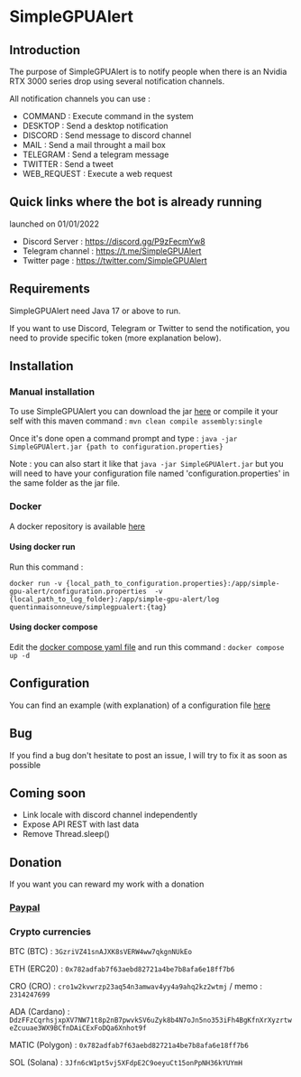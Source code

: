 # SimpleGPUAlert

## Introduction

The purpose of SimpleGPUAlert is to notify people when there is an Nvidia RTX 3000 series drop using several notification channels.

All notification channels you can use :

- COMMAND : Execute command in the system
- DESKTOP : Send a desktop notification
- DISCORD : Send message to discord channel
- MAIL : Send a mail throught a mail box
- TELEGRAM : Send a telegram message
- TWITTER : Send a tweet
- WEB_REQUEST : Execute a web request

## Quick links where the bot is already running
launched on 01/01/2022

- Discord Server : https://discord.gg/P9zFecmYw8
- Telegram channel : https://t.me/SimpleGPUAlert
- Twitter page  : https://twitter.com/SimpleGPUAlert

## Requirements

SimpleGPUAlert need Java 17 or above to run.

If you want to use Discord, Telegram or Twitter to send the notification, you need to provide specific token (more explanation below).

## Installation

### Manual installation

To use SimpleGPUAlert you can download the jar [here](https://github.com/quentinmaisonneuve/SimpleGPUAlert/releases) or compile it your self with this maven command :
`mvn clean compile assembly:single`

Once it's done open a command prompt and type :
`java -jar SimpleGPUAlert.jar {path to configuration.properties}`

Note : you can also start it like that `java -jar SimpleGPUAlert.jar` but you will need to have your configuration file named 'configuration.properties' in the same folder as the jar file.

### Docker

A docker repository is available [here](https://hub.docker.com/repository/docker/quentinmaisonneuve/simplegpualert)

#### Using docker run

Run this command :

`docker run -v {local_path_to_configuration.properties}:/app/simple-gpu-alert/configuration.properties 
    -v {local_path_to_log_folder}:/app/simple-gpu-alert/log 
    quentinmaisonneuve/simplegpualert:{tag}`

#### Using docker compose

Edit the [docker compose yaml file](src/main/resources/docker/docker-compose.yml) and run this command :
`docker compose up -d`

## Configuration

You can find an example (with explanation) of a configuration file [here](src/main/resources/configuration.properties)

## Bug

If you find a bug don't hesitate to post an issue, I will try to fix it as soon as possible

## Coming soon

- Link locale with discord channel independently 
- Expose API REST with last data
- Remove Thread.sleep()

## Donation

If you want you can reward my work with a donation

### [Paypal](https://www.paypal.me/quentinmaisonneuve) 

### Crypto currencies

BTC (BTC) : `3GzriVZ41snAJXK8sVERW4ww7qkgnNUkEo`

ETH (ERC20) : `0x782adfab7f63aebd82721a4be7b8afa6e18ff7b6`

CRO (CRO) : `cro1w2kvwrzp23aq54n3amwav4yy4a9ahq2kz2wtmj` / memo : `2314247699`

ADA (Cardano) : `DdzFFzCqrhsjxpXV7NW71t8p2nB7pwvkSV6uZyk8b4N7oJn5no353iFh4BgKfnXrXyzrtweZcuuae3WX9BCfnDAiCExFoDQa6Xnhot9f`

MATIC (Polygon) : `0x782adfab7f63aebd82721a4be7b8afa6e18ff7b6`

SOL (Solana) : `3Jfn6cW1pt5vj5XFdpE2C9oeyuCt15onPpNH36kYUYmH`
